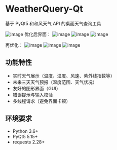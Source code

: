 # WeatherQuery-Qt
基于 PyQt5 和和风天气 API 的桌面天气查询工具

![image](https://github.com/user-attachments/assets/12b6aa29-3795-4296-a529-12358431116a)
优化后界面：
![image](https://github.com/user-attachments/assets/b492406e-8c6d-4248-b63f-7376516dec4a)
![image](https://github.com/user-attachments/assets/8ade196f-09c7-4456-a6b3-eecba5ea46bc)
![image](https://github.com/user-attachments/assets/fb0de232-24a0-48aa-aa08-95f6b5877133)

再优化：
![image](https://github.com/user-attachments/assets/85424ed5-c43b-4f6d-ad0d-5438560dc7e5)
![image](https://github.com/user-attachments/assets/3568d8ff-bf2e-4bca-b45a-5d7b8df383dd)
![image](https://github.com/user-attachments/assets/21061003-5daf-480d-82be-af7e090c433a)


## 功能特性
- 实时天气展示（温度、湿度、风速、紫外线指数等）
- 未来三天天气预报（温度范围、天气状况）
- 友好的图形界面（GUI）
- 错误提示与输入校验
- 多线程请求（避免界面卡顿）

## 环境要求
- Python 3.6+
- PyQt5 5.15+
- requests 2.28+

